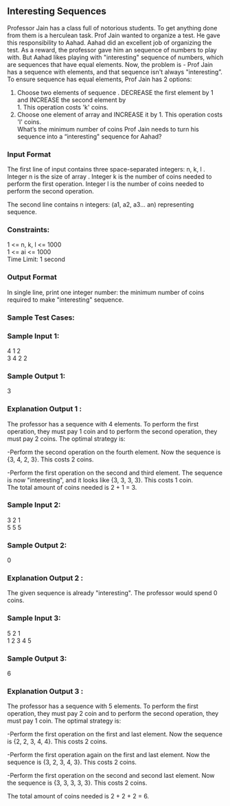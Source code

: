 ## Interesting Sequences
Professor Jain has a class full of notorious students. To get anything done from them is a herculean task. Prof Jain wanted to organize a test. He gave this responsibility to Aahad. Aahad did an excellent job of organizing the test. As a reward, the professor gave him an sequence of numbers to play with. But Aahad likes playing with "interesting" sequence of numbers, which are sequences that have equal elements.
Now, the problem is - Prof Jain has a sequence with elements, and that sequence isn't always "interesting”. To ensure sequence has equal elements, Prof Jain has 2 options: <br>
1) Choose two elements of sequence . DECREASE the first element by 1 and INCREASE the second element by <br> 1. This operation costs 'k' coins. <br>
2) Choose one element of array and INCREASE it by 1. This operation costs 'l' coins. <br>
What’s the minimum number of coins Prof Jain needs to turn his sequence into a “interesting" sequence for Aahad? <br>
### Input Format
The first line of input contains three space-separated integers: n, k, l . Integer n is the size of array . Integer k is the number of coins needed to perform the first operation. Integer l is the number of coins needed to perform the second operation. <br>

The second line contains n integers: (a1, a2, a3... an) representing sequence.
### Constraints:
1 <= n, k, l <= 1000 <br>
1 <= ai <= 1000 <br>
Time Limit: 1 second
### Output Format
In single line, print one integer number: the minimum number of coins required to make "interesting" sequence. <br>
### Sample Test Cases:
### Sample Input 1:
4 1 2 <br>
3 4 2 2
### Sample Output 1:
3
### Explanation Output 1 :
The professor has a sequence with 4 elements. To perform the first operation, they must pay 1 coin and to perform the second operation, they must pay 2 coins. The optimal strategy is: <br>

-Perform the second operation on the fourth element. Now the sequence is {3, 4, 2, 3}. This costs 2 coins. <br>

-Perform the first operation on the second and third element. The sequence is now "interesting", and it looks like {3, 3, 3, 3}. This costs 1 coin. <br>
The total amount of coins needed is 2 + 1 = 3. <br>
### Sample Input 2:
3 2 1 <br>
5 5 5
### Sample Output 2:
0
### Explanation Output 2 :
The given sequence is already "interesting". The professor would spend 0 coins.
### Sample Input 3:
5 2 1 <br>
1 2 3 4 5
### Sample Output 3:
6
### Explanation Output 3 :
The professor has a sequence with 5 elements. To perform the first operation, they must pay 2 coin and to perform the second operation, they must pay 1 coin. The optimal strategy is:<br>

-Perform the first operation on the first and last element. Now the sequence is {2, 2, 3, 4, 4}. This costs 2 coins.<br>

-Perform the first operation again on the first and last element. Now the sequence is {3, 2, 3, 4, 3}. This costs 2 coins. <br>

-Perform the first operation on the second and second last element. Now the sequence is {3, 3, 3, 3, 3}. This costs 2 coins. <br>

The total amount of coins needed is 2 + 2 + 2 = 6.